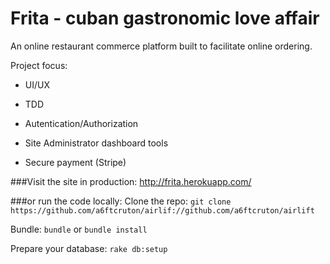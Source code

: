 Frita - cuban gastronomic love affair
================
An online restaurant commerce platform built to facilitate online ordering. 

Project focus:

* UI/UX

* TDD

* Autentication/Authorization 

* Site Administrator dashboard tools

* Secure payment (Stripe)

###Visit the site in production:
http://frita.herokuapp.com/

###or run the code locally:
Clone the repo:
`git clone https://github.com/a6ftcruton/airlif://github.com/a6ftcruton/airlift`

Bundle: 
`bundle` or `bundle install`

Prepare your database:
`rake db:setup`

